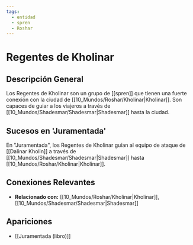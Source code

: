 ```yaml
---
tags:
  - entidad
  - spren
  - Roshar
---
```


# Regentes de Kholinar

## Descripción General
Los Regentes de Kholinar son un grupo de [[spren]] que tienen una fuerte conexión con la ciudad de [[10_Mundos/Roshar/Kholinar|Kholinar]]. Son capaces de guiar a los viajeros a través de [[10_Mundos/Shadesmar/Shadesmar|Shadesmar]] hasta la ciudad.

## Sucesos en 'Juramentada'
En "Juramentada", los Regentes de Kholinar guían al equipo de ataque de [[Dalinar Kholin]] a través de [[10_Mundos/Shadesmar/Shadesmar|Shadesmar]] hasta [[10_Mundos/Roshar/Kholinar|Kholinar]].

## Conexiones Relevantes
* **Relacionado con:** [[10_Mundos/Roshar/Kholinar|Kholinar]], [[10_Mundos/Shadesmar/Shadesmar|Shadesmar]]

## Apariciones
* [[Juramentada (libro)]]
